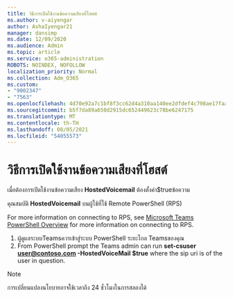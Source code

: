 ```yaml
---
title: วิธีการเปิดใช้งานข้อความเสียงที่โฮสต์
ms.author: v-aiyengar
author: AshaIyengar21
manager: dansimp
ms.date: 12/09/2020
ms.audience: Admin
ms.topic: article
ms.service: o365-administration
ROBOTS: NOINDEX, NOFOLLOW
localization_priority: Normal
ms.collection: Adm_O365
ms.custom:
- "9002347"
- "7563"
ms.openlocfilehash: 4d70e92a7c1bf8f3cc62d4a310aa140ee2dfdef4c798ae17faa961736d9db500
ms.sourcegitcommit: b5f7da89a650d2915dc652449623c78be6247175
ms.translationtype: MT
ms.contentlocale: th-TH
ms.lasthandoff: 08/05/2021
ms.locfileid: "54055573"
---
```

# <a name="how-to-enable-hosted-voicemail"></a>วิธีการเปิดใช้งานข้อความเสียงที่โฮสต์

เมื่อต้องการเปิดใช้งานข้อความเสียง **HostedVoicemail** ต้องตั้งค่า$trueข้อความ

คุณสมบัติ **HostedVoicemail** บนผู้ใช้ที่ใช้ Remote PowerShell (RPS)

For more information on connecting to RPS, see [Microsoft Teams PowerShell Overview](https://docs.microsoft.com/microsoftteams/teams-powershell-overview) for more information on connecting to RPS.

1. ผู้ดูแลระบบTeamsควรเข้าสู่ระบบ PowerShell ระยะไกล Teamsของคุณ
1. From PowerShell prompt the Teams admin can run **set-csuser user@contoso.com -HostedVoiceMail $true** where the sip uri is of the user in question.

> [!NOTE]
> การเปลี่ยนแปลงนโยบายอาจใช้เวลาถึง 24 ชั่วโมงในการสลองได้